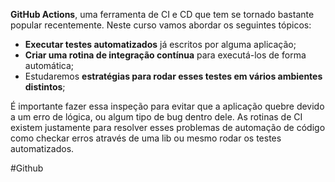 
**GitHub Actions**, uma ferramenta de CI e CD que tem se tornado bastante popular recentemente. Neste curso vamos abordar os seguintes tópicos:

- **Executar testes automatizados** já escritos por alguma aplicação;
- **Criar uma rotina de integração contínua** para executá-los de forma automática;
- Estudaremos **estratégias para rodar esses testes em vários ambientes distintos**;

É importante fazer essa inspeção para evitar que a aplicação quebre devido a um erro de lógica, ou algum tipo de bug dentro dele. As rotinas de CI existem justamente para resolver esses problemas de automação de código como checkar erros através de uma lib ou mesmo rodar os testes automatizados. 

#Github 